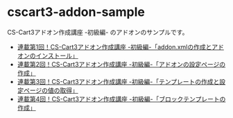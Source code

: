 # cscart3-addon-sample
CS-Cart3アドオン作成講座 -初級編- のアドオンのサンプルです。

* [連載第1回！CS-Cart3アドオン作成講座 -初級編-「addon.xmlの作成とアドオンのインストール」](http://webcake.no003.info/webdesign/cscart-addon-basic-vol1.html)
* [連載第2回！CS-Cart3アドオン作成講座 -初級編-「アドオンの設定ページの作成」](http://webcake.no003.info/webdesign/cscart-addon-basic-vol2.html)
* [連載第3回！CS-Cart3アドオン作成講座 -初級編-「テンプレートの作成と設定ページの値の取得」](http://webcake.no003.info/webdesign/cscart-addon-basic-vol3.html)
* [連載第4回！CS-Cart3アドオン作成講座 -初級編-「ブロックテンプレートの作成」](http://webcake.no003.info/webdesign/cscart-addon-basic-vol4.html)
